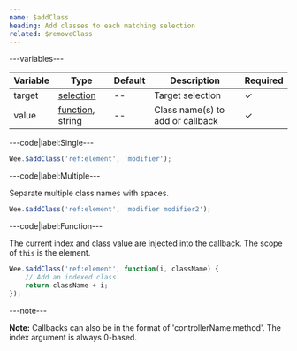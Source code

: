 ```yaml
---
name: $addClass
heading: Add classes to each matching selection
related: $removeClass
---
```


---variables---

| Variable | Type | Default | Description | Required |
| -- | -- | -- | -- | -- |
| target | [selection](/script#selection) | -- | Target selection | ✓ |
| value | [function](/script/#functions), string | -- | Class name(s) to add or callback | ✓ |

---code|label:Single---

```javascript
Wee.$addClass('ref:element', 'modifier');
```

---code|label:Multiple---

Separate multiple class names with spaces.

```javascript
Wee.$addClass('ref:element', 'modifier modifier2');
```

---code|label:Function---

The current index and class value are injected into the callback. The scope of ```this``` is the element.

```javascript
Wee.$addClass('ref:element', function(i, className) {
	// Add an indexed class
	return className + i;
});
```

---note---

**Note:** Callbacks can also be in the format of 'controllerName:method'. The index argument is always 0-based.